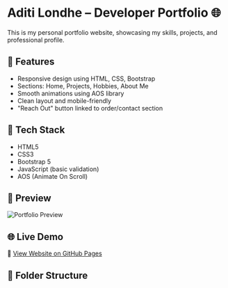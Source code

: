 # Aditi Londhe – Developer Portfolio 🌐

This is my personal portfolio website, showcasing my skills, projects, and professional profile.

## 🚀 Features

- Responsive design using HTML, CSS, Bootstrap
- Sections: Home, Projects, Hobbies, About Me
- Smooth animations using AOS library
- Clean layout and mobile-friendly
- "Reach Out" button linked to order/contact section

## 🔧 Tech Stack

- HTML5
- CSS3
- Bootstrap 5
- JavaScript (basic validation)
- AOS (Animate On Scroll)

## 📸 Preview

![Portfolio Preview](./images/portfolio-preview.png)

## 🌐 Live Demo

🔗 [View Website on GitHub Pages](https://your-username.github.io/portfolio-aditi/)

## 📂 Folder Structure

